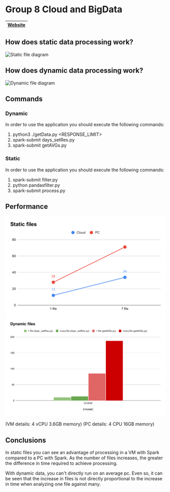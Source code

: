 # Group 8 Cloud and BigData


| [Website](https://josevelascosantos.github.io/Group_8_Cloud_and_BigData/website/) |
| ----------- |

## How does static data processing work?
![Static file diagram](./website/images/Diagrama%20estático.png)


## How does dynamic data processing work?
![Dynamic file diagram](./website/images/Diagrama%20dinámico.png)

## Commands
### Dynamic
In order to use the application you should execute the following commands:  

1. python3 ./getData.py <API-KEY> <PERIOD> <RESPONSE_LIMIT>  
2. spark-submit days_setRes.py  
3. spark-submit getAVGs.py
  
### Static

In order to use the application you should execute the following commands:  

1. spark-submit filter.py
2. python pandasfilter.py
3. spark-submit process.py

## Performance
![Static files](./website/images/Static%20files.svg)
![Dynamic files](./website/images/Dynamic%20files.svg)

(VM details: 4 vCPU 3.6GB memory)
(PC details: 4 CPU 16GB memory)

## Conclusions
In static files you can see an advantage of processing in a VM with Spark compared to a PC with Spark.
As the number of files increases, the greater the difference in time required to achieve processing.

With dynamic data, you can't directly run on an average pc. Even so, it can be seen that the increase in files is not directly proportional to the increase in time when analyzing one file against many.
